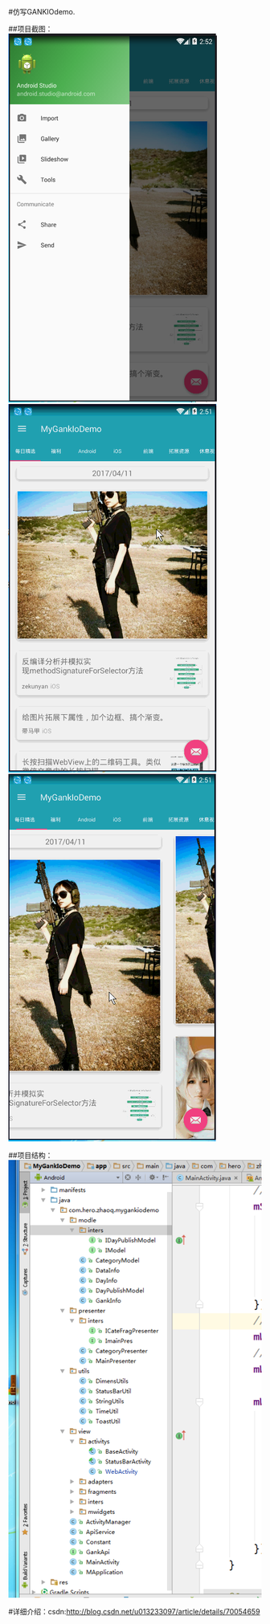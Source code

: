 
#仿写GANKIOdemo.

##项目截图：
![image](https://github.com/229457269/MyGankIoDemo/blob/master/imgs/E%60VARGVS_Z%24UJ5AGP4%5DJ%5B%40E.png)
![image](https://github.com/229457269/MyGankIoDemo/blob/master/imgs/gaollg0.GIF)
![image](https://github.com/229457269/MyGankIoDemo/blob/master/imgs/gaollg1.GIF)

##项目结构：
![image](https://github.com/229457269/MyGankIoDemo/blob/master/imgs/2.png)


#详细介绍：csdn:http://blog.csdn.net/u013233097/article/details/70054659
